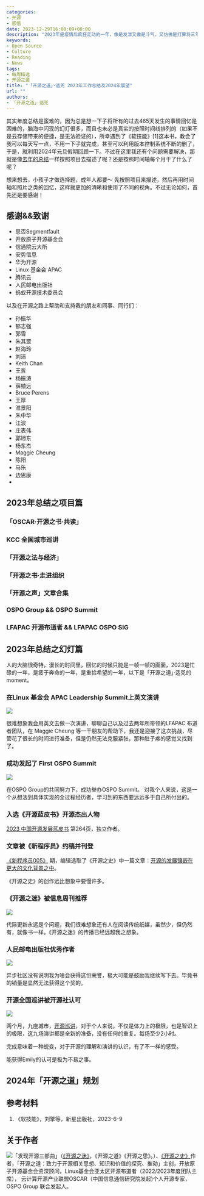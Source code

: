 ```yaml
---
categories:
- 开源
- 感悟
date: 2023-12-29T16:08:09+08:00
description: "2023年是疫情后疯狂走动的一年，像是发泄又像是斗气，又仿佛是打算将三年多以来的失去的东西抓回来一样，忙碌奔波的一年，现在年终了，终于可以坐下来，回忆一下自己过去一年的所作所为。当然，过去的只有经验和教训，未来才是更为重要的，能否抓住机遇，则要看当下。"
keywords:
- Open Source
- Culture
- Reading
- News
tags:
- 每周精选
- 开源之道
title: "「开源之道」·适兕 2023年工作总结及2024年展望"
url: ""
authors:
- 「开源之道」·适兕
---
```


其实年度总结是蛮难的，因为总是想一下子将所有的过去465天发生的事情回忆是困难的，脑海中闪现的幻灯很多，而且也未必是真实的按照时间线排列的（如果不是云存储带来的便捷，是无法验证的），所幸遇到了《软技能》[1]这本书，教会了我可以每天写一点，不用一下子就完成，甚至可以利用版本控制系统不断的删了，于是，就利用2024年元旦假期回顾一下。不过在这里我还有个问题需要解决，那就是像[去年的总结](/posts/the_way_of_open_source/2022-annual-report-and-2023-vison/)一样按照项目去描述了呢？还是按照时间轴每个月干了什么了呢？

想来想去，小孩子才做选择题，成年人都要～ 先按照项目来描述，然后再用时间轴和照片之类的回忆，这样就更加的清晰和使用了不同的视角。不过无论如何，首先还是要感谢！

## 感谢&&致谢

* 思否Segmentfault
* 开放原子开源基金会
* 信通院云大所
* 安势信息
* 华为开源
* Linux 基金会 APAC 
* 腾讯云
* 人民邮电出版社
* 蚂蚁开源技术委员会

以及在开源之路上帮助和支持我的朋友和同事、同行们：

* 孙振华
* 郁志强
* 郭雪
* 朱其罡
* 赵海玲
* 刘洁
* Keith Chan
* 王哲
* 杨振涛
* 薛植远
* Bruce Perens
* 王厚
* 淮景阳
* 朱中华
* 江波
* 庄表伟
* 郭旭东
* 杨东杰
* Maggie Cheung
* 陈阳
* 马乐
* 边思康
* 


## 2023年总结之项目篇

### 「OSCAR·开源之书·共读」

### KCC 全国城市巡讲

### 「开源之法与经济」

### 「开源之书·走进组织

### 「开源之声」文章合集

### OSPO Group && OSPO Summit

### LFAPAC 开源布道者 && LFAPAC OSPO SIG




## 2023年总结之幻灯篇

人的大脑很奇特，漫长的时间里，回忆的时候只能是一帧一帧的画面，2023是忙碌的一年，是疲于奔命的一年，是重拾希望的一年，以下是「开源之道」·适兕的moment。

### 在Linux 基金会 APAC Leadership Summit上英文演讲

![](/images/kuosi-2023/kuosi-speech-in-lfapac-leadship-summit.jpg)

很难想象我会用英文去做一次演讲，聊聊自己以及过去两年所带领的LFAPAC 布道者团队，在 Maggie Cheung 等一干朋友的帮助下，我还是迎接了这次挑战，尽管花了很长的时间进行准备，但是仍然无法克服紧张，那种肚子疼的感觉又找到了。

### 成功发起了 First OSPO Summit

![](/images/kuosi-2023/ospo-group-member.jpg)

在OSPO Group的共同努力下，成功举办OSPO Summit。 对我个人来说，这是一个从想法到具体实现的全过程经历者，学习到的东西要远远多于自己所付出的。

### 入选《开源蓝皮书》开源杰出人物

[2023 中国开源发展蓝皮书](https://copu.gitcode.host/copu/2023/1/) 第264页，独立作者。

### 文章被《新程序员》约稿并刊登

[《新程序员005》](https://mall.csdn.net/item/100492) 期，编辑选取了《开源之史》中一篇文章：[开源的发展镶嵌在更大的文化背景之中](/posts/history-of-open-source/04-04-rethink-open-source-culture/)。

《开源之史》的创作远比想象中要慢许多。

### 《开源之迷》被信息周刊推荐

![](/images/kuosi-2023/digested-by-weekly.jpg)

代际更新永远是个问题，我们很难想象还有人在阅读传统纸媒，虽然少，但仍然有，就像书一样。《开源之迷》的传播已经远超我之想象。

### 人民邮电出版社优秀作者

![](/images/kuosi-2023/kuosi-is-a-good-writer.jpg)

异步社区没有说明我为啥会获得这份荣誉，极大可能是鼓励我继续写下去。毕竟书的销量是显然无法获得这个奖的。

### 开源全国巡讲被开源社认可

![](/images/kuosi-2023/emily-speech-at-kuosi.jpg)

两个月，九座城市，[开源巡讲](https://flxgeaiudp.feishu.cn/docx/ViindWgGiozy3exPGZucShexnAg?from=from_copylink)，对于个人来说，不仅是体力上的极限，也是智识上的极限，这九场演讲都是全新的准备，没有任何的重复。每场至少2小时。

完成意味着一种蜕变，对于开源的理解和演讲的认识，有了不一样的感受。

能获得Emily的认可是极为不易之事。

## 2024年「开源之道」规划







## 参考材料

1. 《软技能》，刘擎等，新星出版社，2023-6-9

## 关于作者

![](/public/kuosi-face-of-os.png)「发现开源三部曲」（[《开源之迷》](posts/book-of-open-source/the-fascinating-of-open-source/)，《开源之道》《开源之思》。）、[《开源之史》](posts/history-of-open-source/summary/)作者，「开源之道：致力于开源相关思想、知识和价值的探究、推动」主创，开放原子开源基金会资深顾问，Linux基金会亚太区开源布道者（2022/2023年度团队主席）， 云计算开源产业联盟OSCAR（中国信息通信研究院发起)个人开源专家，OSPO Group 联合发起人。
